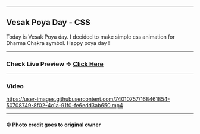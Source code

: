 <hr />
<h2>Vesak Poya Day - CSS</h2>
<p>
  Today is Vesak Poya day. I decided to make simple css animation for Dharma
  Chakra symbol. Happy poya day !
</p>
<hr />
<h3>
  Check Live Preview =>
  <a href="http://vesak-damma-chakka-animation-2022-css.html-5.me"
    >Click Here</a
  >
</h3>
<hr />
<h3>Video</h3>


https://user-images.githubusercontent.com/74010757/168461854-50708749-8f02-4c1a-91f0-fe6edd3ab650.mp4



<hr />
<h4>&copy Photo credit goes to original owner</h4>
